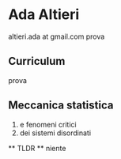 # Ada Altieri
altieri.ada at gmail.com
prova

## Curriculum
prova

## Meccanica statistica
1. e fenomeni critici
2. dei sistemi disordinati

** TLDR **
niente
